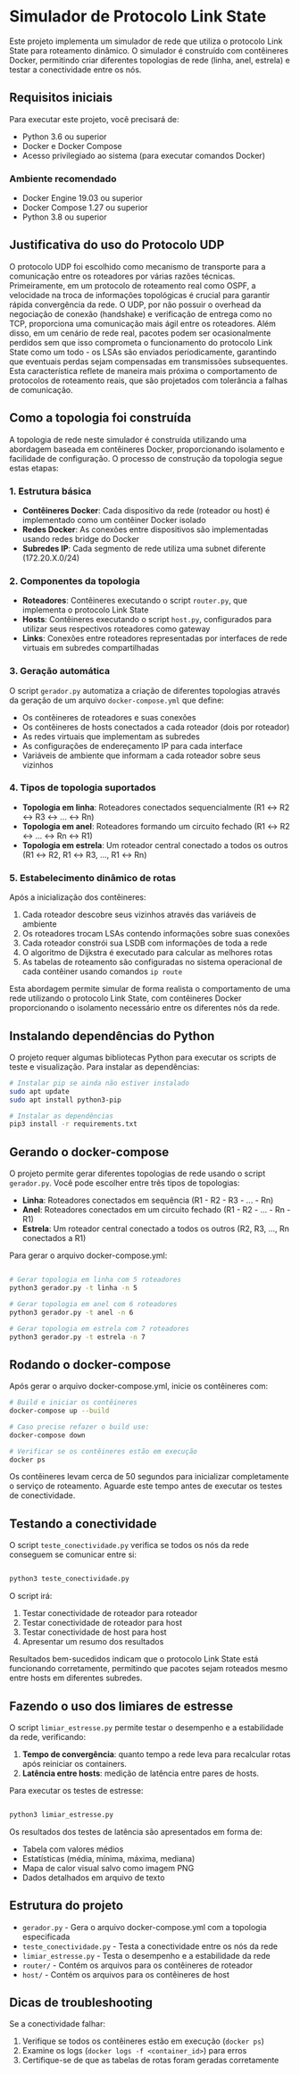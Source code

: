 # Simulador de Protocolo Link State

Este projeto implementa um simulador de rede que utiliza o protocolo Link State para roteamento dinâmico. O simulador é construído com contêineres Docker, permitindo criar diferentes topologias de rede (linha, anel, estrela) e testar a conectividade entre os nós.

## Requisitos iniciais

Para executar este projeto, você precisará de:

- Python 3.6 ou superior
- Docker e Docker Compose
- Acesso privilegiado ao sistema (para executar comandos Docker)

### Ambiente recomendado

- Docker Engine 19.03 ou superior
- Docker Compose 1.27 ou superior
- Python 3.8 ou superior

## Justificativa do uso do Protocolo UDP

O protocolo UDP foi escolhido como mecanismo de transporte para a comunicação entre os roteadores
por várias razões técnicas. Primeiramente, em um protocolo de roteamento real como OSPF, a velocidade na troca de informações topológicas é crucial para garantir rápida convergência da rede. O UDP, por não possuir o overhead da negociação de conexão (handshake) e verificação de entrega como no TCP, proporciona uma comunicação mais ágil entre os roteadores.
Além disso, em um cenário de rede real, pacotes podem ser ocasionalmente perdidos sem que isso comprometa o funcionamento do protocolo Link State como um todo - os LSAs são enviados periodicamente, garantindo que eventuais perdas sejam compensadas em transmissões subsequentes. Esta caracterı́stica reflete de maneira mais próxima o comportamento de protocolos de roteamento reais, que são projetados com tolerância a falhas de comunicação.

## Como a topologia foi construída​

A topologia de rede neste simulador é construída utilizando uma abordagem baseada em contêineres Docker, proporcionando isolamento e facilidade de configuração. O processo de construção da topologia segue estas etapas:

### 1. Estrutura básica

- **Contêineres Docker**: Cada dispositivo da rede (roteador ou host) é implementado como um contêiner Docker isolado
- **Redes Docker**: As conexões entre dispositivos são implementadas usando redes bridge do Docker
- **Subredes IP**: Cada segmento de rede utiliza uma subnet diferente (172.20.X.0/24)

### 2. Componentes da topologia

- **Roteadores**: Contêineres executando o script `router.py`, que implementa o protocolo Link State
- **Hosts**: Contêineres executando o script `host.py`, configurados para utilizar seus respectivos roteadores como gateway
- **Links**: Conexões entre roteadores representadas por interfaces de rede virtuais em subredes compartilhadas

### 3. Geração automática

O script `gerador.py` automatiza a criação de diferentes topologias através da geração de um arquivo `docker-compose.yml` que define:

- Os contêineres de roteadores e suas conexões
- Os contêineres de hosts conectados a cada roteador (dois por roteador)
- As redes virtuais que implementam as subredes
- As configurações de endereçamento IP para cada interface
- Variáveis de ambiente que informam a cada roteador sobre seus vizinhos

### 4. Tipos de topologia suportados

- **Topologia em linha**: Roteadores conectados sequencialmente (R1 ↔ R2 ↔ R3 ↔ ... ↔ Rn)
- **Topologia em anel**: Roteadores formando um circuito fechado (R1 ↔ R2 ↔ ... ↔ Rn ↔ R1)
- **Topologia em estrela**: Um roteador central conectado a todos os outros (R1 ↔ R2, R1 ↔ R3, ..., R1 ↔ Rn)

### 5. Estabelecimento dinâmico de rotas

Após a inicialização dos contêineres:

1. Cada roteador descobre seus vizinhos através das variáveis de ambiente
2. Os roteadores trocam LSAs contendo informações sobre suas conexões
3. Cada roteador constrói sua LSDB com informações de toda a rede
4. O algoritmo de Dijkstra é executado para calcular as melhores rotas
5. As tabelas de roteamento são configuradas no sistema operacional de cada contêiner usando comandos `ip route`

Esta abordagem permite simular de forma realista o comportamento de uma rede utilizando o protocolo Link State, com contêineres Docker proporcionando o isolamento necessário entre os diferentes nós da rede.

## Instalando dependências do Python

O projeto requer algumas bibliotecas Python para executar os scripts de teste e visualização. Para instalar as dependências:

```bash
# Instalar pip se ainda não estiver instalado
sudo apt update
sudo apt install python3-pip

# Instalar as dependências
pip3 install -r requirements.txt
```

## Gerando o docker-compose

O projeto permite gerar diferentes topologias de rede usando o script `gerador.py`. Você pode escolher entre três tipos de topologias:

- **Linha**: Roteadores conectados em sequência (R1 - R2 - R3 - ... - Rn)
- **Anel**: Roteadores conectados em um circuito fechado (R1 - R2 - ... - Rn - R1)
- **Estrela**: Um roteador central conectado a todos os outros (R2, R3, ..., Rn conectados a R1)

Para gerar o arquivo docker-compose.yml:

```bash

# Gerar topologia em linha com 5 roteadores
python3 gerador.py -t linha -n 5

# Gerar topologia em anel com 6 roteadores
python3 gerador.py -t anel -n 6

# Gerar topologia em estrela com 7 roteadores
python3 gerador.py -t estrela -n 7

```

## Rodando o docker-compose

Após gerar o arquivo docker-compose.yml, inicie os contêineres com:

```bash
# Build e iniciar os contêineres
docker-compose up --build

# Caso precise refazer o build use:
docker-compose down

# Verificar se os contêineres estão em execução
docker ps

```

Os contêineres levam cerca de 50 segundos para inicializar completamente o serviço de roteamento. Aguarde este tempo antes de executar os testes de conectividade.

## Testando a conectividade

O script `teste_conectividade.py` verifica se todos os nós da rede conseguem se comunicar entre si:

```bash

python3 teste_conectividade.py

```

O script irá:
1. Testar conectividade de roteador para roteador
2. Testar conectividade de roteador para host
3. Testar conectividade de host para host
4. Apresentar um resumo dos resultados

Resultados bem-sucedidos indicam que o protocolo Link State está funcionando corretamente, permitindo que pacotes sejam roteados mesmo entre hosts em diferentes subredes.

## Fazendo o uso dos limiares de estresse

O script `limiar_estresse.py` permite testar o desempenho e a estabilidade da rede, verificando:

1. **Tempo de convergência**: quanto tempo a rede leva para recalcular rotas após reiniciar os containers.
2. **Latência entre hosts**: medição de latência entre pares de hosts.

Para executar os testes de estresse:

```bash

python3 limiar_estresse.py

```

Os resultados dos testes de latência são apresentados em forma de:
- Tabela com valores médios
- Estatísticas (média, mínima, máxima, mediana)
- Mapa de calor visual salvo como imagem PNG
- Dados detalhados em arquivo de texto

## Estrutura do projeto

- `gerador.py` - Gera o arquivo docker-compose.yml com a topologia especificada
- `teste_conectividade.py` - Testa a conectividade entre os nós da rede
- `limiar_estresse.py` - Testa o desempenho e a estabilidade da rede
- `router/` - Contém os arquivos para os contêineres de roteador
- `host/` - Contém os arquivos para os contêineres de host

## Dicas de troubleshooting

Se a conectividade falhar:

1. Verifique se todos os contêineres estão em execução (`docker ps`)
2. Examine os logs (`docker logs -f <container_id>`) para erros
3. Certifique-se de que as tabelas de rotas foram geradas corretamente

